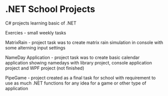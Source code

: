 # .NET School Projects
 C# projects learning basic of .NET

Exercies - small weekly tasks 

MatrixRain - project task was to create matrix rain simulation in console with some alterning input settings

NameDay Application - project task was to create basic calendar application showing namedays with library project, console application project and WPF project (not finished)

PipeGame - project created as a final task for school with requirement to use as much .NET functions for any idea for a game or other type of application

